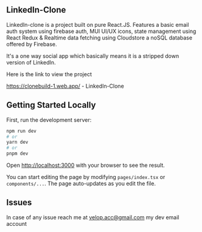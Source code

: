 ## LinkedIn-Clone

LinkedIn-clone is a project built on pure React.JS. Features a basic email auth system using firebase auth, MUI UI/UX icons, state management using React Redux & Realtime data fetching using Cloudstore a noSQL database offered by Firebase. 

It's a one way social app which basically means it is a stripped down version of LinkedIn.

Here is the link to view the project

https://clonebuild-1.web.app/ - LinkedIn-Clone


## Getting Started Locally

First, run the development server:

```bash
npm run dev
# or
yarn dev
# or
pnpm dev
```

Open [http://localhost:3000](http://localhost:3000) with your browser to see the result.

You can start editing the page by modifying `pages/index.tsx` or `components/...`. The page auto-updates as you edit the file.

## Issues

In case of any issue reach me at velop.acc@gmail.com my dev email account






